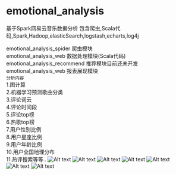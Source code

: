 # emotional_analysis
基于Spark网易云音乐数据分析
包含爬虫,Scala代码,Spark,Hadoop,elasticSearch,logstash,echarts,log4j<br/>

emotional_analysis_spider     爬虫模块<br/>
emotional_analysis_web        数据处理模块(Scala代码)<br/>
emotional_analysis_recommend  推荐模块目前还未开发<br/>
emotional_analysis_web        报表展现模块<br/>
``分析内容``<br/>
1.图计算<br/>
2.机器学习预测歌曲分类<br/>
3.评论词云<br/>
4.评论时间段<br/>
5.评论top榜<br/>
6.热歌top榜<br/>
7.用户性别比例<br/>
8.用户星座比例<br/>
9.用户年龄比例<br/>
10.用户全国地理分布<br/>
11.热评搜索等等..
![Alt text](https://github.com/20100507/emotional_analysis/blob/master/nest_2.png)
![Alt text](https://github.com/20100507/emotional_analysis/blob/master/nest_1.png)
![Alt text](https://github.com/20100507/emotional_analysis/blob/master/p1.png)
![Alt text](https://github.com/20100507/emotional_analysis/blob/master/Spark_1.png)
![Alt text](https://github.com/20100507/emotional_analysis/blob/master/azkaban_1.png)
![Alt text](https://github.com/20100507/emotional_analysis/blob/master/hadoop_1.png)
![Alt text](https://github.com/20100507/emotional_analysis/blob/master/mysql_1.png)

